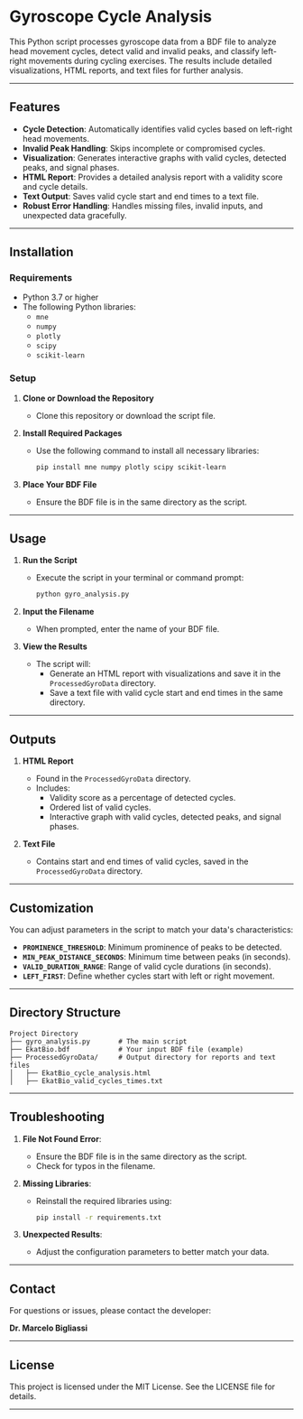 # **Gyroscope Cycle Analysis**

This Python script processes gyroscope data from a BDF file to analyze head movement cycles, detect valid and invalid peaks, and classify left-right movements during cycling exercises. The results include detailed visualizations, HTML reports, and text files for further analysis.

---

## **Features**

- **Cycle Detection**: Automatically identifies valid cycles based on left-right head movements.
- **Invalid Peak Handling**: Skips incomplete or compromised cycles.
- **Visualization**: Generates interactive graphs with valid cycles, detected peaks, and signal phases.
- **HTML Report**: Provides a detailed analysis report with a validity score and cycle details.
- **Text Output**: Saves valid cycle start and end times to a text file.
- **Robust Error Handling**: Handles missing files, invalid inputs, and unexpected data gracefully.

---

## **Installation**

### **Requirements**
- Python 3.7 or higher
- The following Python libraries:
  - `mne`
  - `numpy`
  - `plotly`
  - `scipy`
  - `scikit-learn`

### **Setup**
1. **Clone or Download the Repository**
   - Clone this repository or download the script file.

2. **Install Required Packages**
   - Use the following command to install all necessary libraries:
     ```bash
     pip install mne numpy plotly scipy scikit-learn
     ```

3. **Place Your BDF File**
   - Ensure the BDF file is in the same directory as the script.

---

## **Usage**

1. **Run the Script**
   - Execute the script in your terminal or command prompt:
     ```bash
     python gyro_analysis.py
     ```

2. **Input the Filename**
   - When prompted, enter the name of your BDF file.

3. **View the Results**
   - The script will:
     - Generate an HTML report with visualizations and save it in the `ProcessedGyroData` directory.
     - Save a text file with valid cycle start and end times in the same directory.

---

## **Outputs**

1. **HTML Report**
   - Found in the `ProcessedGyroData` directory.
   - Includes:
     - Validity score as a percentage of detected cycles.
     - Ordered list of valid cycles.
     - Interactive graph with valid cycles, detected peaks, and signal phases.

2. **Text File**
   - Contains start and end times of valid cycles, saved in the `ProcessedGyroData` directory.

---

## **Customization**

You can adjust parameters in the script to match your data's characteristics:
- **`PROMINENCE_THRESHOLD`**: Minimum prominence of peaks to be detected.
- **`MIN_PEAK_DISTANCE_SECONDS`**: Minimum time between peaks (in seconds).
- **`VALID_DURATION_RANGE`**: Range of valid cycle durations (in seconds).
- **`LEFT_FIRST`**: Define whether cycles start with left or right movement.

---

## **Directory Structure**

```
Project Directory
├── gyro_analysis.py       # The main script
├── EkatBio.bdf            # Your input BDF file (example)
├── ProcessedGyroData/     # Output directory for reports and text files
│   ├── EkatBio_cycle_analysis.html
│   ├── EkatBio_valid_cycles_times.txt
```

---

## **Troubleshooting**

1. **File Not Found Error**:
   - Ensure the BDF file is in the same directory as the script.
   - Check for typos in the filename.

2. **Missing Libraries**:
   - Reinstall the required libraries using:
     ```bash
     pip install -r requirements.txt
     ```

3. **Unexpected Results**:
   - Adjust the configuration parameters to better match your data.

---

## **Contact**

For questions or issues, please contact the developer:

**Dr. Marcelo Bigliassi**  

---

## **License**

This project is licensed under the MIT License. See the LICENSE file for details.

---
